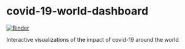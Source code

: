 # covid-19-world-dashboard

[![Binder](https://mybinder.org/badge_logo.svg)](https://mybinder.org/v2/gh/sunnysinghnitb/covid-19-world-dashboard/master?filepath=%2Fvoila%2Frender%2Fcovid_19_dashboard.ipynb)

Interactive visualizations of the impact of covid-19 around the world
